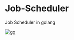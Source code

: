 # Job-Scheduler
Job Scheduler in golang

[![go](https://github.com/shikharvashistha/Job-Scheduler/actions/workflows/go.yml/badge.svg?branch=main)](https://github.com/shikharvashistha/Job-Scheduler/actions/workflows/go.yml)